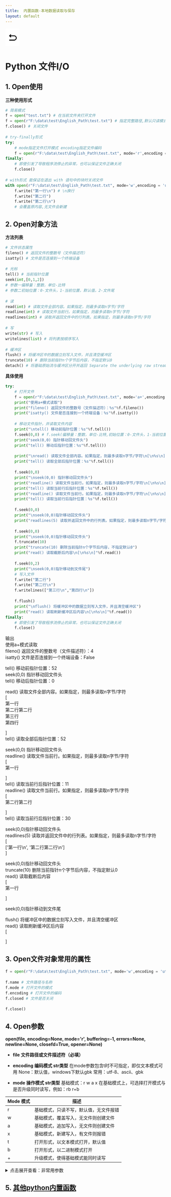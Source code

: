 ```yaml
---
title:  内置函数-本地数据读取与保存
layout: default
---
```

[![返回](/assets/images/back.png)](../../../../2022/07/05/Python_Index.html)

# Python 文件I/O

## 1. Open使用

**三种使用形式**
```python
# 简易模式
f = open("test.txt") # 在当前文件夹打开文件
f = open(r"F:\data\test\English_Path\test.txt") # 指定完整路径,默认只读模式
f.close() # 关闭文件

# try-finally形式
try:
    # mode指定文件打开模式 encoding指定文件编码
    f = open(r"F:\data\test\English_Path\test.txt", mode='r',encoding = 'utf-8')
finally:
    # 即使引发了导致程序流停止的异常，也可以保证文件正确关闭
    f.close()

# with形式 能保证在退出 with 语句中的块时关闭文件
with open(r"F:\data\test\English_Path\test.txt", mode='w',encoding = 'utf-8') as f:
    f.write("第一行\n") # \n换行
    f.write("第二行")
    f.write("第二行\n")
    # 会覆盖原内容,无文件会新建
```

## 2. Open对象方法

**方法列表**

```python
# 文件状态属性
fileno() # 返回文件的整数号（文件描述符）
isatty() # 文件是否连接到一个终端设备

# 光标
tell() # 当前指针位置
seek(int,[0,1,2]) 
# 参数一偏移量：整数，单位-比特
# 参数二初始位置：0-文件头，1-当前位置，默认值，2-文件尾

# 读
read(int) # 读取文件全部内容。如果指定，则最多读取n字节/字符
readline(int) # 读取文件当前行。如果指定，则最多读取n字节/字符
readlines(int) # 读取并返回文件中的行列表。如果指定，则最多读取n字节/字符

# 写
write(str) # 写入
writelines(list) # 将列表按顺序写入

# 缓冲区
flush() # 将缓冲区中的数据立刻写入文件，并且清空缓冲区
truncate(10) # 删除当前指针n个字节后内容，不指定默认0
detach() # 将基础原始流与缓冲区分开并返回 Separate the underlying raw stream from the buffer and return it.
```

**具体使用**

```python
try:
    # 打开文件
    f = open(r"F:\data\test\English_Path\test.txt", mode='a+',encoding = 'utf-8')
    print("使用a+模式读取")
    print("fileno() 返回文件的整数号（文件描述符）：%s"%f.fileno())
    print("isatty() 文件是否连接到一个终端设备：%s"%f.isatty())
    
    # 移动文件指针，并读取文件内容
    print("\ntell() 移动前指针位置：%s"%f.tell())
    f.seek(0,0) # f.seek(偏移量：整数，单位-比特,初始位置：0-文件头，1-当前位置，默认值，2-文件尾)
    print("seek(0,0) 指针移动回文件头")
    print("tell() 移动后指针位置：%s"%f.tell())
    
    print("\nread() 读取文件全部内容。如果指定，则最多读取n字节/字符\n[\n%s\n]"%f.read())
    print("tell() 读取全部后指针位置：%s"%f.tell())
    
    f.seek(0,0)
    print("\nseek(0,0) 指针移动回文件头")
    print("readline() 读取文件当前行。如果指定，则最多读取n字节/字符\n[\n%s\n]"%f.readline())
    print("tell() 读取当前行后指针位置：%s"%f.tell())
    print("readline() 读取文件当前行。如果指定，则最多读取n字节/字符\n[\n%s\n]"%f.readline())
    print("tell() 读取当前行后指针位置：%s"%f.tell())
    
    f.seek(0,0)
    print("\nseek(0,0)指针移动回文件头")
    print("readlines(5) 读取并返回文件中的行列表。如果指定，则最多读取n字节/字符\n[\n%s\n]"%f.readlines(5))
    
    f.seek(0,0)
    print("\nseek(0,0)指针移动回文件头")
    f.truncate(10) 
    print("truncate(10) 删除当前指针n个字节后内容，不指定默认0")
    print("read() 读取截断后内容\n[\n%s\n]"%f.read())
    
    f.seek(0,2)
    print("\nseek(0,0)指针移动到文件尾")
    # 写入文件
    f.write("第二行")
    f.write("第二行\n")
    f.writelines(["第三行\n","第四行\n"])
    
    f.flush()
    print("\nflush() 将缓冲区中的数据立刻写入文件，并且清空缓冲区")
    print("read() 读取刷新缓冲区后内容\n[\n%s\n]"%f.read())
finally:
    # 即使引发了导致程序流停止的异常，也可以保证文件正确关闭
    f.close()
```
输出  
使用a+模式读取  
fileno() 返回文件的整数号（文件描述符）：4  
isatty() 文件是否连接到一个终端设备：False  

tell() 移动前指针位置：52  
seek(0,0) 指针移动回文件头  
tell() 移动后指针位置：0  

read() 读取文件全部内容。如果指定，则最多读取n字节/字符  
[  
第一行  
第二行第二行  
第三行  
第四行  
  
]  
tell() 读取全部后指针位置：52  
  
seek(0,0) 指针移动回文件头  
readline() 读取文件当前行。如果指定，则最多读取n字节/字符  
[  
第一行  
  
]  
tell() 读取当前行后指针位置：11  
readline() 读取文件当前行。如果指定，则最多读取n字节/字符  
[  
第二行第二行  
  
]  
tell() 读取当前行后指针位置：30  
  
seek(0,0)指针移动回文件头  
readlines(5) 读取并返回文件中的行列表。如果指定，则最多读取n字节/字符  
[  
['第一行\n', '第二行第二行\n']  
]  
  
seek(0,0)指针移动回文件头  
truncate(10) 删除当前指针n个字节后内容，不指定默认0  
read() 读取截断后内容  
[  
第一行  
  
]  
  
seek(0,0)指针移动到文件尾  
  
flush() 将缓冲区中的数据立刻写入文件，并且清空缓冲区  
read() 读取刷新缓冲区后内容  
[  
  
]  

## 3. Open文件对象常用的属性

```python
f = open(r"F:\data\test\English_Path\test.txt", mode='w',encoding = 'utf-8')

f.name # 文件路径与名称
f.mode # 打开文件的模式
f.encoding # 打开文件的编码
f.closed # 文件是否关闭

f.close()
```

## 4. Open参数

**open(file, encoding=None, mode='r', buffering=-1, errors=None, newline=None, closefd=True, opener=None)**

- **file 文件路径或文件描述符（必填）** 

- **encoding 编码模式 str类型**
  在mode参数包含t时不可指定，即仅文本模式可用
  None：默认值，windows下默认gbk
  常用：utf-8、ascii、gbk

- **mode 操作模式 str类型**
  基础模式：r w a x
  在基础模式上，可选择打开模式与是否升级同时读写，例如：rb r+b

|Mode 模式|描述|
|--|--|
|r |基础模式，只读不写，默认值，无文件报错|
|w |基础模式，覆盖写入，无文件则创建文件|
|a |基础模式，追加写入，无文件则创建文件|
|x |基础模式，新建写入，有文件则报错|
| t|打开形式，以文本模式打开，默认值|
| b|打开形式，以二进制模式打开|
| +|升级模式，使得基础模式能同时读写|

<details>
<summary>点击展开查看：非常用参数</summary>
<p>

<h4>buffering 缓冲设置 [-1,0,1]</h4>
  -1：默认值，使用系统默认缓冲机制<br>
  0:不使用缓冲，直接读写磁盘<br>
  1:单行缓冲<br>

<h4>errors 编解码报错的处理模式 str类型</h4>
  在mode参数包含t时不可指定，即仅文本模式可用<br>
  常用模式：<br>
  strict：编解码错误则报错<br>
  ignore：编解码出现错误会忽略，不报错<br>
  replace：编解码出现错误不会报错，会用“?”替代要写入或读取的无法解析的数据<br>

<h4>newline 换行符设置，str类型</h4>
  None（默认）、"\r"、"\n"、"\r\n"<br>

<h4>closefd 控制file参数的传入值类型 bool类型</h4>
  True：默认，file参数可以是表示文件路径的字符串，也可以是文件描述符<br>
  False：file参数只能是文件描述符，传入字符串会报错。<br>

<h4>opener</h4>
  传递一个可调用的 opener 来使用自定义 opener<br>
  <pre style="color:white">
  import os
  dir_fd = os.open('somedir', os.O_RDONLY)
  def opener(path, flags):
      return os.open(path, flags, dir_fd=dir_fd)

  with open('spamspam.txt', 'w', opener=opener) as f:
      print('This will be written to somedir/spamspam.txt', file=f)

  os.close(dir_fd)  # 不要泄漏文件描述符
  </pre><br>
  参考链接：<br>
  https://stackoverflow.com/questions/37241711/what-is-the-use-of-opener-argument-in-built-in-open-function
</p>
</details>

## 5. [其他python内置函数](../../../../2022/08/03/Python-Built-in-functions_Note.html)